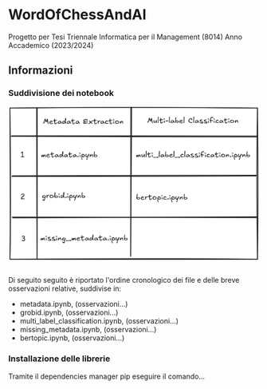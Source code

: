 # WordOfChessAndAI

Progetto per Tesi Triennale Informatica per il Management (8014) Anno Accademico (2023/2024)

## Informazioni

### Suddivisione dei notebook
<img src="img/img1.png" align="center" style="margin-bottom: 15px;">

Di seguito seguito è riportato l'ordine cronologico dei file e delle breve osservazioni relative, suddivise in:
- metadata.ipynb, (osservazioni...)
- grobid.ipynb, (osservazioni...)
- multi_label_classification.ipynb, (osservazioni...)
- missing_metadata.ipynb, (osservazioni...)
- bertopic.ipynb, (osservazioni...)

### Installazione delle librerie
Tramite il dependencies manager pip eseguire il comando...
